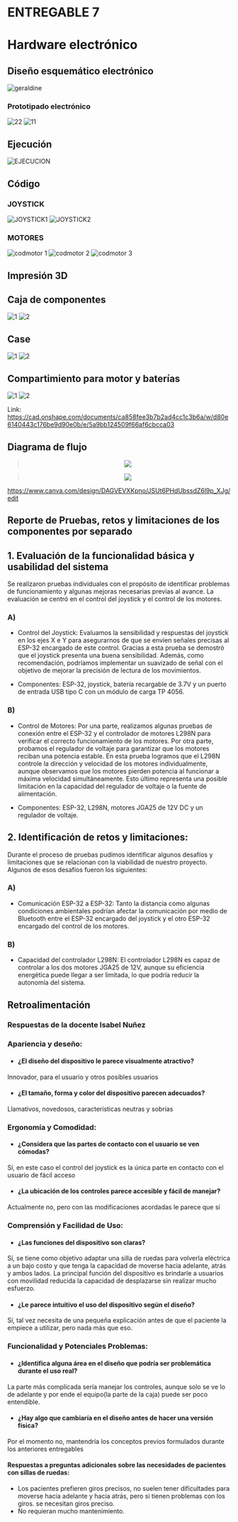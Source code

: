 # ENTREGABLE 7

# Hardware electrónico
## Diseño esquemático electrónico

![geraldine](https://github.com/user-attachments/assets/66badef1-6cf0-43b5-b8b9-13a6a4c3faac)
### Prototipado electrónico

![22](https://github.com/user-attachments/assets/34d02eb3-b7c8-40c8-91a6-87b124e5f51a)
![11](https://github.com/user-attachments/assets/aefabb3c-6c81-456d-9d24-5b987d79338e)

## Ejecución

![EJECUCION](https://github.com/user-attachments/assets/87681728-7867-4b67-a493-4229cb44f9d7)

## Código
### JOYSTICK
![JOYSTICK1](https://github.com/user-attachments/assets/6776dbc6-a935-471d-b692-793127f5fc18)
![JOYSTICK2](https://github.com/user-attachments/assets/2db8e9ed-25f1-4984-8dd9-6422a2e2788d)
### MOTORES

![codmotor 1](https://github.com/user-attachments/assets/52b90702-d3fb-4e29-96db-bb8d0022fac6)
![codmotor 2](https://github.com/user-attachments/assets/1155a189-f902-4cbe-81f7-29881d5c4f4f)
![codmotor 3](https://github.com/user-attachments/assets/d7458c9b-3a78-4515-a544-d81243e4f7ea)

## Impresión 3D

## Caja de componentes
![1](https://i.postimg.cc/DZh69DGQ/Smart-Select-20241030-084707-Chrome.jpg)
![2](https://i.postimg.cc/Pf0W0Jwb/Smart-Select-20241030-084855-Chrome.jpg)

## Case 
![1](https://i.postimg.cc/x82LQcB6/54e24017-ee9c-4f36-9206-87d0f48a0b53.jpg)
![2](https://i.postimg.cc/JnM8SDg0/IMG-20241106-WA0000.jpg)

## Compartimiento para motor y baterías
![1](https://i.postimg.cc/YSGPGWV8/espaciomotr.jpg)
![2](https://i.postimg.cc/cLQT8GBg/espaciocontapa.jpg)

Link: https://cad.onshape.com/documents/ca858fee3b7b2ad4cc1c3b6a/w/d80e6140443c176be9d90e0b/e/5a9bb124509f66af6cbcca03

## Diagrama de flujo

> <p align="center">
> <img src="https://github.com/user-attachments/assets/677173cb-ab4b-4d38-9ba8-99a53ac392c1"/>
> </p>

> <p align="center">
> <img src="https://github.com/user-attachments/assets/b15e32a0-2227-436e-a50e-9c984aad1250"/>
> </p>

https://www.canva.com/design/DAGVEVXKpno/JSUt6PHdUbssdZ6l9p_XJg/edit

## Reporte de Pruebas, retos y limitaciones de los componentes por separado

## 1. Evaluación de la funcionalidad básica y usabilidad del sistema
Se realizaron pruebas individuales con el propósito de identificar problemas de funcionamiento y algunas mejoras necesarias previas al avance. La evaluación se centró en el control del joystick y el control de los motores. 

### A)
- Control del Joystick:
Evaluamos la sensibilidad y respuestas del joystick en los ejes X e Y para asegurarnos de que se envíen señales precisas al ESP-32 encargado de este control. Gracias a esta prueba se demostró que el joystick presenta una buena sensibilidad. Además, como recomendación, podríamos implementar un suavizado de señal con el objetivo de mejorar la precisión de lectura de los movimientos.

- Componentes: 
ESP-32, joystick, batería recargable de 3.7V y un puerto de entrada USB tipo C con un módulo de carga TP 4056.
### B)
- Control de Motores:
Por una parte, realizamos algunas pruebas de conexión entre el ESP-32 y el controlador de motores L298N para verificar el correcto funcionamiento de los motores. Por otra parte, probamos el regulador de voltaje para garantizar que los motores reciban una potencia estable. En esta prueba logramos que el L298N controle la dirección y velocidad de los motores individualmente, aunque observamos que los motores pierden potencia al funcionar  a máxima velocidad simultáneamente. Esto último representa una posible limitación en la capacidad del regulador de voltaje o la fuente de alimentación.

- Componentes: 
ESP-32, L298N, motores JGA25 de 12V DC y un regulador de voltaje.

## 2. Identificación de retos y limitaciones:
Durante el proceso de pruebas pudimos identificar algunos desafíos y limitaciones que se relacionan con la viabilidad de nuestro proyecto. Algunos de esos desafíos fueron los siguientes:

### A)
- Comunicación ESP-32 a ESP-32:
Tanto la distancia como algunas condiciones ambientales podrían afectar la comunicación por medio de Bluetooth entre el ESP-32 encargado del joystick y el otro ESP-32 encargado del control de los motores.

### B)
- Capacidad del controlador L298N:
El controlador L298N es capaz de controlar a los dos motores JGA25 de 12V, aunque su eficiencia energética puede llegar a ser limitada, lo que podría reducir la autonomía del sistema.

## Retroalimentación 

### Respuestas de la docente Isabel Nuñez

### Apariencia y deseño:

- #### ¿El diseño del dispositivo le parece visualmente atractivo?
Innovador, para el usuario y otros posibles usuarios 

- #### ¿El tamaño, forma y color del dispositivo parecen adecuados?
Llamativos, novedosos, características neutras y sobrias

### Ergonomía y Comodidad:

- #### ¿Considera que las partes de contacto con el usuario se ven cómodas?
Sí, en este caso el control del joystick es la única parte en contacto con el usuario de fácil acceso

- #### ¿La ubicación de los controles parece accesible y fácil de manejar?
Actualmente no, pero con las modificaciones acordadas le parece que sí 


### Comprensión y Facilidad de Uso:

- #### ¿Las funciones del dispositivo son claras?
Sí, se tiene como objetivo adaptar una silla de ruedas para volverla eléctrica a un bajo costo y que tenga la capacidad de moverse hacia adelante, atrás y ambos lados. La principal función del dispositivo es brindarle a usuarios con movilidad reducida la capacidad de desplazarse sin realizar mucho esfuerzo.

- #### ¿Le parece intuitivo el uso del dispositivo según el diseño?
Sí, tal vez necesita de una pequeña explicación antes de que el paciente la empiece a utilizar, pero nada más que eso.

### Funcionalidad y Potenciales Problemas:

- #### ¿Identifica alguna área en el diseño que podría ser problemática durante el uso real?
La parte más complicada sería manejar los controles, aunque solo se ve lo de adelante y por ende el equipo(la parte de la caja) puede ser poco entendible.

- #### ¿Hay algo que cambiaría en el diseño antes de hacer una versión física?
Por el momento no, mantendría los conceptos previos formulados durante los anteriores entregables



#### Respuestas a preguntas adicionales sobre las necesidades de pacientes con sillas de ruedas:
- Los pacientes prefieren giros precisos, no suelen tener dificultades para moverse hacia adelante y hacia atrás, pero si tienen problemas con los giros.
se necesitan giros preciso.
- No requieran mucho mantenimiento.






